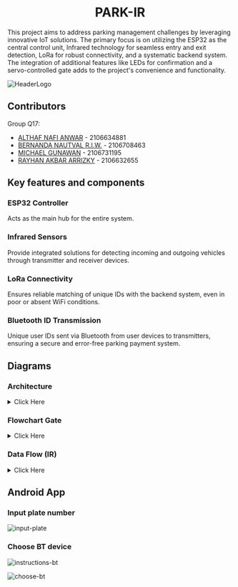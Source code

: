 <div align="center">
  <h1 align="center">PARK-IR</h1>
</div>

This project aims to address parking management challenges by leveraging innovative IoT solutions. The primary focus is on utilizing the ESP32 as the central control unit, Infrared technology for seamless entry and exit detection, LoRa for robust connectivity, and a systematic backend system. The integration of additional features like LEDs for confirmation and a servo-controlled gate adds to the project's convenience and functionality.

![HeaderLogo](https://raw.githubusercontent.com/bernanda0/park-ir/master/assets/park-ir-bear.png)

## Contributors

Group Q17:

- [ALTHAF NAFI ANWAR](https://www.github.com/althafnafi) - 2106634881
- [BERNANDA NAUTVAL R.I.W.](https://www.github.com/bernanda0) - 2106708463
- [MICHAEL GUNAWAN](https://www.github.com/Michaeltzy) - 2106731195
- [RAYHAN AKBAR ARRIZKY](https://www.github.com/rayhan-akbar) - 2106632655

## Key features and components

### ESP32 Controller

Acts as the main hub for the entire system.

### Infrared Sensors

Provide integrated solutions for detecting incoming and outgoing vehicles through transmitter and receiver devices.

### LoRa Connectivity

Ensures reliable matching of unique IDs with the backend system, even in poor or absent WiFi conditions.

### Bluetooth ID Transmission

Unique user IDs sent via Bluetooth from user devices to transmitters, ensuring a secure and error-free parking payment system.

## Diagrams

### Architecture

<details>
  <summary>Click Here</summary>
  
![architecture](https://raw.githubusercontent.com/bernanda0/park-ir/master/assets/architecture.png)
</details>

### Flowchart Gate

<details>
  <summary>Click Here</summary>
  
![architecture](https://raw.githubusercontent.com/bernanda0/park-ir/master/assets/diagram-gate.png)
</details>

### Data Flow (IR)

<details>
  <summary>Click Here</summary>
  
![architecture](https://raw.githubusercontent.com/bernanda0/park-ir/master/assets/diagram-data.png)
</details>

## Android App

### Input plate number

![input-plate](https://raw.githubusercontent.com/bernanda0/park-ir/master/assets/input-plate.jpg)

### Choose BT device

![instructions-bt](https://raw.githubusercontent.com/bernanda0/park-ir/master/assets/instructions-bt.jpg)

![choose-bt](https://raw.githubusercontent.com/bernanda0/park-ir/master/assets/choose-bt.jpg)
